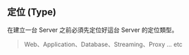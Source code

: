 ## 定位 \(Type\)

在建立一台 Server 之前必須先定位好這台 Server 的定位類型。

> Web、Application、Database、Streaming、Proxy ... etc



